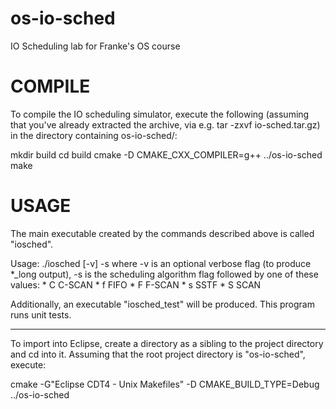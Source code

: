 os-io-sched
===========

IO Scheduling lab for Franke's OS course

COMPILE
==========================
To compile the IO scheduling simulator, execute the following (assuming that you've already extracted the archive, via e.g. tar -zxvf io-sched.tar.gz) in the directory containing os-io-sched/:

mkdir build
cd build
cmake -D CMAKE_CXX_COMPILER=g++ ../os-io-sched
make

USAGE
==========================
The main executable created by the commands described above is called "iosched".

Usage: ./iosched [-v] -s<schedalgo> <inputfile>
where
  -v is an optional verbose flag (to produce *_long output),
  -s is the scheduling algorithm flag followed by one of these values: 
    * C     C-SCAN
    * f     FIFO
    * F     F-SCAN
    * s     SSTF
    * S     SCAN

Additionally, an executable "iosched_test" will be produced. This program runs unit tests.

-----------
To import into Eclipse, create a directory as a sibling to the project directory and cd into it. Assuming that the root project directory is "os-io-sched", execute:

cmake -G"Eclipse CDT4 - Unix Makefiles" -D CMAKE_BUILD_TYPE=Debug ../os-io-sched
